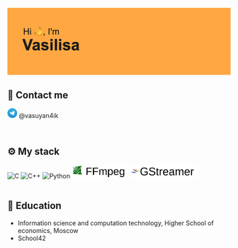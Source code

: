 ![](./pics/banner.png)
## 📱 Contact me
<img src="./pics/telegram.svg" alt="Telegram" style="height: 22px; width:22px;"/> @vasuyan4ik

<br/>

## ⚙️ My stack
![C](https://img.shields.io/badge/c-%2300599C.svg?style=for-the-badge&logo=c&logoColor=white)
![C++](https://img.shields.io/badge/c++-%2300599C.svg?style=for-the-badge&logo=c%2B%2B&logoColor=white)
![Python](https://img.shields.io/badge/python-3670A0?style=for-the-badge&logo=python&logoColor=ffdd54)
<img src="./pics/ffmpeg.jpeg" alt="FFmpeg" style="height: 30px"/>
<img src="./pics/gst.jpeg" alt="GStreamer" style="height: 30px; "/>
<br/>
<br/>

## 🧠 Education

- Information science and computation technology, Higher School of economics, Moscow
- School42
